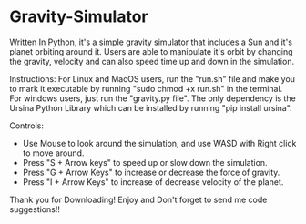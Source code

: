 # Gravity-Simulator
Written In Python, it's a simple gravity simulator that includes a Sun and it's planet orbiting around it. Users are able to manipulate it's orbit by changing the gravity, velocity and can also speed time up and down in the simulation.

Instructions:
For Linux and MacOS users, run the "run.sh" file and make you to mark it executable by running "sudo chmod +x run.sh" in the terminal. For windows users, just run the "gravity.py file". The only dependency is the Ursina Python Library which can be installed by running "pip install ursina".

Controls:
- Use Mouse to look around the simulation, and use WASD with Right click to move around.
- Press "S + Arrow keys" to speed up or slow down the simulation.
- Press "G + Arrow Keys" to increase or decrease the force of gravity.
- Press "I + Arrow Keys" to increase of decrease velocity of the planet.


Thank you for Downloading! Enjoy and Don't forget to send me code suggestions!!
